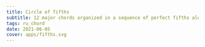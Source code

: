 ```yaml
---
title: Circle of fifths
subtitle: 12 major chords organized in a sequence of perfect fifths along with their relative minors
tags: ru_chord
date: 2021-06-05
cover: apps/fifths.svg
---
```


<chord-fifths />
